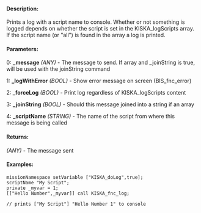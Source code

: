 #### Description:
Prints a log with a script name to console. Whether or not something is logged depends on whether the script is set in the KISKA_logScripts array. If the script name (or "all") is found in the array a log is printed.

#### Parameters:
0: **_message** *(ANY)* - The message to send. If array and _joinString is true, will be used with the joinString command

1: **_logWithError** *(BOOL)* - Show error message on screen (BIS_fnc_error)

2: **_forceLog** *(BOOL)* - Print log regardless of KISKA_logScripts content

3: **_joinString** *(BOOL)* - Should this message joined into a string if an array

4: **_scriptName** *(STRING)* - The name of the script from where this message is being called

#### Returns:
*(ANY)* - The message sent

#### Examples:
```sqf
missionNamespace setVariable ["KISKA_doLog",true];
scriptName "My Script";
private _myvar = 1;
[["Hello Number",_myvar]] call KISKA_fnc_log;

// prints ["My Script"] "Hello Number 1" to console
```

